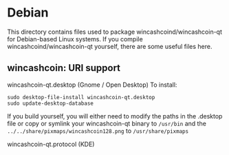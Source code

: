 
Debian
====================
This directory contains files used to package wincashcoind/wincashcoin-qt
for Debian-based Linux systems. If you compile wincashcoind/wincashcoin-qt yourself, there are some useful files here.

## wincashcoin: URI support ##


wincashcoin-qt.desktop  (Gnome / Open Desktop)
To install:

	sudo desktop-file-install wincashcoin-qt.desktop
	sudo update-desktop-database

If you build yourself, you will either need to modify the paths in
the .desktop file or copy or symlink your wincashcoin-qt binary to `/usr/bin`
and the `../../share/pixmaps/wincashcoin128.png` to `/usr/share/pixmaps`

wincashcoin-qt.protocol (KDE)

